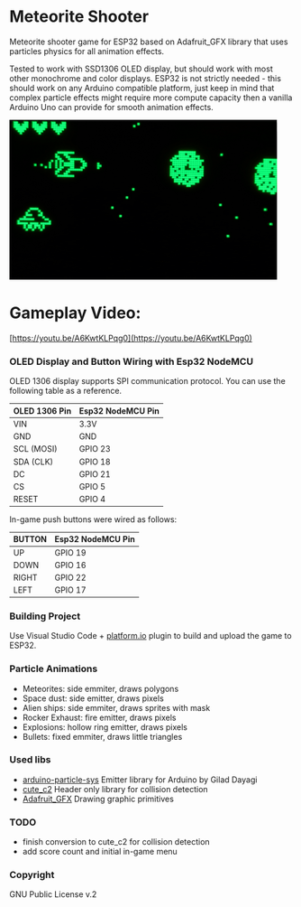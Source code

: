  # Meteorite Shooter
 Meteorite shooter game for ESP32 based on Adafruit_GFX library that uses particles physics for all animation effects.

 Tested to work with SSD1306 OLED display, but should work with most other monochrome and color displays.
 ESP32 is not strictly needed - this should work on any Arduino compatible platform, just keep in mind that complex particle effects might require more compute capacity then a vanilla Arduino Uno can provide for smooth animation effects. 

![screenshot](https://raw.githubusercontent.com/AZemnitskiy/esp32-particle-effects-game/main/img/screenshot.PNG)

# Gameplay Video:
[https://youtu.be/A6KwtKLPqg0](https://youtu.be/A6KwtKLPqg0)

 ### OLED Display and Button Wiring with Esp32 NodeMCU
OLED 1306 display supports SPI communication protocol. You can use the following table as a reference.

| OLED 1306 Pin | Esp32 NodeMCU Pin |
|---------------|-------------------|
| VIN           | 3.3V              |
| GND           | GND               |
| SCL (MOSI)    | GPIO 23           |
| SDA (CLK)     | GPIO 18           |
| DC            | GPIO 21           |
| CS            | GPIO 5            |
| RESET         | GPIO 4            |

In-game push buttons were wired as follows:

| BUTTON | Esp32 NodeMCU Pin |
|--------|-------------------|
| UP     | GPIO 19           |
| DOWN   | GPIO 16           |
| RIGHT  | GPIO 22           |
| LEFT   | GPIO 17           |

 ### Building Project
 Use Visual Studio Code + [platform.io](https://platform.io) plugin to build and upload the game to ESP32. 

### Particle Animations
 - Meteorites: side emmiter, draws polygons
 - Space dust: side emitter, draws pixels
 - Alien ships: side emmiter, draws sprites with mask
 - Rocker Exhaust: fire emitter, draws pixels
 - Explosions: hollow ring emitter, draws pixels
 - Bullets: fixed emmiter, draws little triangles

### Used libs
- [arduino-particle-sys](https://github.com/giladaya/arduino-particle-sys)
  Emitter library for Arduino by Gilad Dayagi
- [cute_c2](https://github.com/RandyGaul/cute_headers/blob/master/cute_c2.h)
  Header only library for collision detection
- [Adafruit_GFX](https://github.com/adafruit/Adafruit-GFX-Library)
  Drawing graphic primitives

### TODO
- finish conversion to cute_c2 for collision detection
- add score count and initial in-game menu
  
### Copyright
GNU Public License v.2